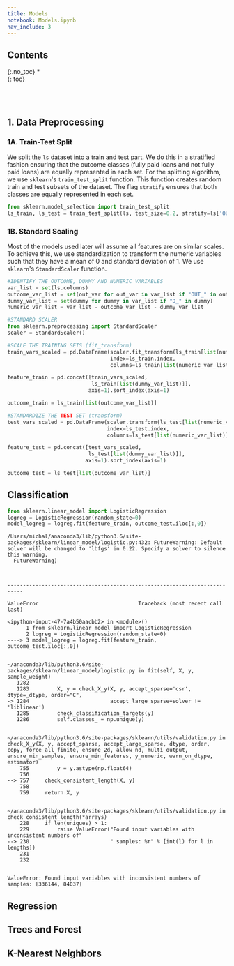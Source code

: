 ```yaml
---
title: Models
notebook: Models.ipynb
nav_include: 3
---
```


## Contents
{:.no_toc}
*  
{: toc}










<br><br>
## 1. Data Preprocessing

### 1A. Train-Test Split

We split the `ls` dataset into a train and test part. We do this in a stratified fashion ensuring that the outcome classes (fully paid loans and not fully paid loans) are equally represented in each set. For the splitting algorithm, we use `sklearn`'s `train_test_split` function. This function creates random train and test subsets of the dataset. The flag `stratify` ensures that both classes are equally represented in each set. 



```python
from sklearn.model_selection import train_test_split
ls_train, ls_test = train_test_split(ls, test_size=0.2, stratify=ls['OUT_Class'])
```


### 1B. Standard Scaling

Most of the models used later will assume all features are on similar scales. To achieve this, we use standardization to transform the numeric variables such that they have a mean of 0 and standard deviation of 1. We use `sklearn`'s `StandardScaler` function.



```python
#IDENTIFY THE OUTCOME, DUMMY AND NUMERIC VARIABLES
var_list = set(ls.columns)
outcome_var_list = set(out_var for out_var in var_list if "OUT_" in out_var)
dummy_var_list = set(dummy for dummy in var_list if "D_" in dummy)
numeric_var_list = var_list - outcome_var_list - dummy_var_list
```




```python
#STANDARD SCALER
from sklearn.preprocessing import StandardScaler
scaler = StandardScaler()
```




```python
#SCALE THE TRAINING SETS (fit_transform)
train_vars_scaled = pd.DataFrame(scaler.fit_transform(ls_train[list(numeric_var_list)]),
                                 index=ls_train.index, 
                                 columns=ls_train[list(numeric_var_list)].columns)

feature_train = pd.concat([train_vars_scaled, 
                           ls_train[list(dummy_var_list)]], 
                          axis=1).sort_index(axis=1)

outcome_train = ls_train[list(outcome_var_list)]
```




```python
#STANDARDIZE THE TEST SET (transform)
test_vars_scaled = pd.DataFrame(scaler.transform(ls_test[list(numeric_var_list)]),
                                index=ls_test.index, 
                                columns=ls_test[list(numeric_var_list)].columns)

feature_test = pd.concat([test_vars_scaled, 
                          ls_test[list(dummy_var_list)]], 
                         axis=1).sort_index(axis=1)

outcome_test = ls_test[list(outcome_var_list)]

```


## Classification



```python
from sklearn.linear_model import LogisticRegression
logreg = LogisticRegression(random_state=0)
model_logreg = logreg.fit(feature_train, outcome_test.iloc[:,0])

```


    /Users/michal/anaconda3/lib/python3.6/site-packages/sklearn/linear_model/logistic.py:432: FutureWarning: Default solver will be changed to 'lbfgs' in 0.22. Specify a solver to silence this warning.
      FutureWarning)



    ---------------------------------------------------------------------------

    ValueError                                Traceback (most recent call last)

    <ipython-input-47-7a4b50aacbb2> in <module>()
          1 from sklearn.linear_model import LogisticRegression
          2 logreg = LogisticRegression(random_state=0)
    ----> 3 model_logreg = logreg.fit(feature_train, outcome_test.iloc[:,0])
    

    ~/anaconda3/lib/python3.6/site-packages/sklearn/linear_model/logistic.py in fit(self, X, y, sample_weight)
       1282 
       1283         X, y = check_X_y(X, y, accept_sparse='csr', dtype=_dtype, order="C",
    -> 1284                          accept_large_sparse=solver != 'liblinear')
       1285         check_classification_targets(y)
       1286         self.classes_ = np.unique(y)


    ~/anaconda3/lib/python3.6/site-packages/sklearn/utils/validation.py in check_X_y(X, y, accept_sparse, accept_large_sparse, dtype, order, copy, force_all_finite, ensure_2d, allow_nd, multi_output, ensure_min_samples, ensure_min_features, y_numeric, warn_on_dtype, estimator)
        755         y = y.astype(np.float64)
        756 
    --> 757     check_consistent_length(X, y)
        758 
        759     return X, y


    ~/anaconda3/lib/python3.6/site-packages/sklearn/utils/validation.py in check_consistent_length(*arrays)
        228     if len(uniques) > 1:
        229         raise ValueError("Found input variables with inconsistent numbers of"
    --> 230                          " samples: %r" % [int(l) for l in lengths])
        231 
        232 


    ValueError: Found input variables with inconsistent numbers of samples: [336144, 84037]


## Regression

## Trees and Forest

## K-Nearest Neighbors
